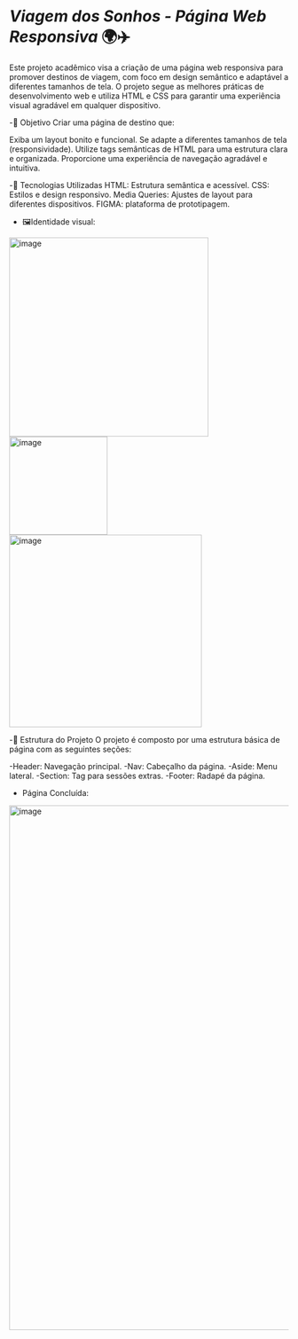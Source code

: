 # *Viagem dos Sonhos - Página Web Responsiva* 🌍✈️

Este projeto acadêmico visa a criação de uma página web responsiva para promover destinos de viagem, com foco em design semântico e adaptável a diferentes tamanhos de tela. O projeto segue as melhores práticas de desenvolvimento web e utiliza HTML e CSS para garantir uma experiência visual agradável em qualquer dispositivo.

-🚀 Objetivo
Criar uma página de destino que:

Exiba um layout bonito e funcional.
Se adapte a diferentes tamanhos de tela (responsividade).
Utilize tags semânticas de HTML para uma estrutura clara e organizada.
Proporcione uma experiência de navegação agradável e intuitiva.

-🔧 Tecnologias Utilizadas
HTML: Estrutura semântica e acessível.
CSS: Estilos e design responsivo.
Media Queries: Ajustes de layout para diferentes dispositivos.
FIGMA: plataforma de prototipagem.

- 🖼️Identidade visual:

<img width="359" alt="image" src="https://github.com/user-attachments/assets/9efc77fb-d28f-4ed9-abef-fc531ba68981" />
<img width="177" alt="image" src="https://github.com/user-attachments/assets/f6b9f846-d739-41ff-afbd-e5afa7abd818" />
<img width="347" alt="image" src="https://github.com/user-attachments/assets/0ae80da6-16c4-4fed-af29-f5d0a5563551" />

-🧩 Estrutura do Projeto
O projeto é composto por uma estrutura básica de página com as seguintes seções:

-Header: Navegação principal.
-Nav: Cabeçalho da página.
-Aside: Menu lateral.
-Section: Tag para sessões extras.
-Footer: Radapé da página.

- Página Concluída:
<img width="946" alt="image" src="https://github.com/user-attachments/assets/763cc7ec-0c8e-4f63-a982-9c0025bc8e8e" />

